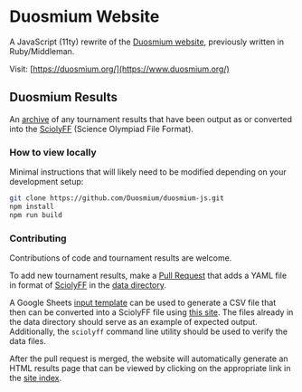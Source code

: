 # Duosmium Website

A JavaScript (11ty) rewrite of the [Duosmium website](https://github.com/Duosmium/duosmium), previously written in Ruby/Middleman.

Visit: [https://duosmium.org/](https://www.duosmium.org/)

## Duosmium Results

An [archive](https://duosmium.org/results/) of any tournament results
that have been output as or converted into the
[SciolyFF](https://github.com/duosmium/sciolyff-js) (Science Olympiad File Format).

### How to view locally

Minimal instructions that will likely need to be modified depending on your
development setup:

```sh
git clone https://github.com/Duosmium/duosmium-js.git
npm install
npm run build
```

### Contributing

Contributions of code and tournament results are welcome.

To add new tournament results, make a [Pull
Request](https://help.github.com/en/articles/creating-a-pull-request) that adds
a YAML file in format of [SciolyFF](https://github.com/duosmium/sciolyff) in the
[data directory](/data).

A Google Sheets [input template](https://duosmium.org/input-template)
can be used to generate a CSV file that then can be converted into a SciolyFF
file using [this site](https://convert.duosmium.org). The files
already in the data directory should serve as an example of expected output.
Additionally, the `sciolyff` command line utility should be used to verify the
data files.

After the pull request is merged, the website will automatically generate an
HTML results page that can be viewed by clicking on the appropriate link in the
[site index](https://duosmium.org/results/).
